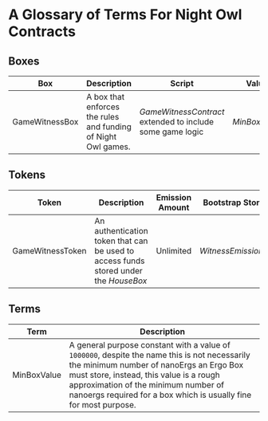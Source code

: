 # A Glossary of Terms For Night Owl Contracts

## Boxes

| Box         | Description | Script |  Value | Tokens | Registers|
| ----------- | ----------- | ----------- | ----------- | ----------- | ----------- |
| GameWitnessBox | A box that enforces the rules and funding of Night Owl games. | _GameWitnessContract_ extended to include some game logic | _MinBoxValue_ | (1, _GameWitnessToken_) | {}|

## Tokens
| Token       | Description | Emission Amount | Bootstrap Storage | Circulating Storage | 
| ----------- | ----------- | -----------  | -----------  | -----------  |
| GameWitnessToken | An authentication token that can be used to access funds stored under the _HouseBox_ | Unlimited | _WitnessEmissionBox_ | _GameWitnessBox_




## Terms
| Term        | Description |
| ----------- | ----------- |
| MinBoxValue | A general purpose constant with a value of  ``1000000``, despite the name this is not necessarily the minimum number of nanoErgs an Ergo Box must store, instead, this value is a rough approximation of the minimum number of nanoergs required for a box which is usually fine for most purpose.|

